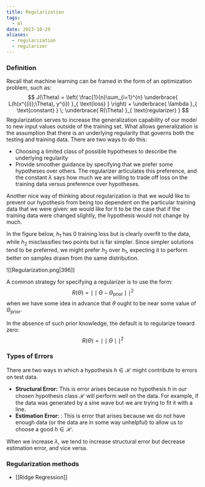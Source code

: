 ```yaml
---
title: Regularization
tags:
  - ml
date: 2023-10-29
aliases:
  - regularization
  - regularizer
---
```

### Definition
Recall that machine learning can be framed in the form of an optimization problem, such as:
$$
J(\Theta) = \left( \frac{1}{n}\sum_{i=1}^{n} \underbrace{ L(h(x^{(i)};\Theta), y^{i}) }_{ \text{loss} } \right) + \underbrace{ \lambda }_{ \text{constant} } \;  \underbrace{ R(\Theta) }_{ \text{regularizer} }
$$
Regularization serves to increase the generalization capability of our model to new input values outside of the training set. What allows generalization is the assumption that there is an underlying regularity that governs both the testing and training data. There are two ways to do this:
- Choosing a limited class of possible hypotheses to describe the underlying regularity
- Provide smoother guidance by specifying that we prefer some hypotheses over others. The regularizer articulates this preference, and the constant $\lambda$ says how much we are willing to trade off loss on the training data versus preference over hypotheses.

Another nice way of thinking about regularization is that we would like to prevent our hypothesis from being too dependent on the particular training data that we were given: we would like for it to be the case that if the training data were changed slightly, the hypothesis would not change by much.

In the figure below, $h_{1}$ has $0$ training loss but is clearly overfit to the data, while $h_{2}$ misclassifies two points but is far simpler. Since simpler solutions tend to be preferred, we might prefer $h_{2}$ over $h_{1}$, expecting it to perform better on samples drawn from the same distribution. 


![[Regularization.png|396]]

A common strategy for specifying a regularizer is to use the form:
$$
R(\Theta) = \mid \mid \Theta - \Theta_{\text{prior}} \mid \mid^{2}
$$
when we have some idea in advance that $\theta$ ought to be near some value of $\Theta_{\text{prior}}$.

In the absence of such prior knowledge, the default is to regularize toward zero:
$$
R(\Theta) = \mid \mid \Theta \mid \mid^{2}
$$
### Types of Errors
There are two ways in which a hypothesis $h \in \mathcal{H}$ might contribute to errors on test data.
- **Structural Error:** This is error arises because no hypothesis $h$ in our chosen hypothesis class $\mathcal{H}$ will perform well on the data. For example, if the data was generated by a sine wave but we are trying to fit it with a line.
- **Estimation Error:** : This is error that arises because we do not have enough data (or the data are in some way unhelpful) to allow us to choose a good $h ∈ \mathcal{H}$.

When we increase $\lambda$, we tend to increase structural error but decrease estimation error, and vice versa.
### Regularization methods
- [[Ridge Regression]]
